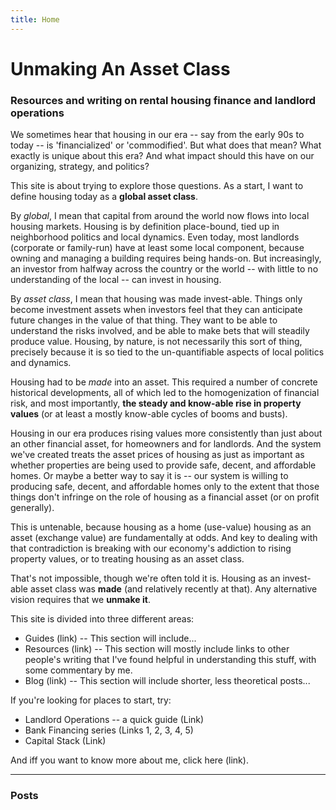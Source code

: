 ```yaml
---
title: Home
---
```


# Unmaking An Asset Class

### Resources and writing on rental housing finance and landlord operations

We sometimes hear that housing in our era -- say from the early 90s to today -- is 'financialized' or 'commodified'. But what does that mean? What exactly is unique about this era? And what impact should this have on our organizing, strategy, and politics?

This site is about trying to explore those questions. As a start, I want to define housing today as a **global asset class**. 

By *global*, I mean that capital from around the world now flows into local housing markets. Housing is by definition place-bound, tied up in neighborhood politics and local dynamics. Even today, most landlords (corporate or family-run) have at least some local component, because owning and managing a building requires being hands-on. But increasingly, an investor from halfway across the country or the world -- with little to no understanding of the local -- can invest in housing. 

By *asset class*, I mean that housing was made invest-able. Things only become investment assets when investors feel that they can anticipate future changes in the value of that thing. They want to be able to understand the risks involved, and be able to make bets that will steadily produce value. Housing, by nature, is not necessarily this sort of thing, precisely because it is so tied to the un-quantifiable aspects of local politics and dynamics. 

Housing had to be *made* into an asset. This required a number of concrete historical developments, all of which led to the homogenization of financial risk, and most importantly, **the steady and know-able rise in property values** (or at least a mostly know-able cycles of booms and busts).

Housing in our era produces rising values more consistently than just about an other financial asset, for homeowners and for landlords. And the system we've created treats the asset prices of housing as just as important as whether properties are being used to provide safe, decent, and affordable homes. Or maybe a better way to say it is -- our system is willing to producing safe, decent, and affordable homes only to the extent that those things don't infringe on the role of housing as a financial asset (or on profit generally).

This is untenable, because housing as a home (use-value) housing as an asset (exchange value) are fundamentally at odds. And key to dealing with that contradiction is breaking with our economy's addiction to rising property values, or to treating housing as an asset class.    

That's not impossible, though we're often told it is. Housing as an invest-able asset class was **made** (and relatively recently at that). Any alternative vision requires that we **unmake it**.

This site is divided into three different areas:

- Guides (link) -- This section will include...
- Resources (link) -- This section will mostly include links to other people's writing that I've found helpful in understanding this stuff, with some commentary by me.
- Blog (link) -- This section will include shorter, less theoretical posts...

If you're looking for places to start, try:

- Landlord Operations -- a quick guide (Link)
- Bank Financing series (Links 1, 2, 3, 4, 5)
- Capital Stack (Link)

And iff you want to know more about me, click here (link). 

---

### Posts


